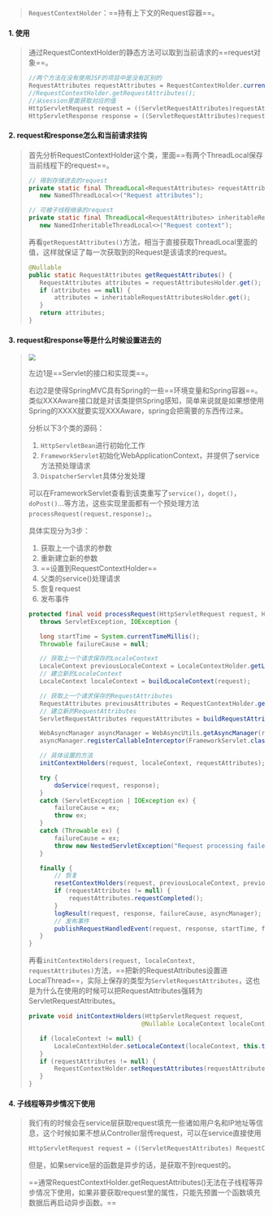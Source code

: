 >`RequestContextHolder`：==持有上下文的Request容器==。

#### 1. 使用

>通过RequestContextHolder的静态方法可以取到当前请求的==request对象==。
>
>```java
>//两个方法在没有使用JSF的项目中是没有区别的
>RequestAttributes requestAttributes = RequestContextHolder.currentRequestAttributes();
>//RequestContextHolder.getRequestAttributes();
>//从session里面获取对应的值
>HttpServletRequest request = ((ServletRequestAttributes)requestAttributes).getRequest();
>HttpServletResponse response = ((ServletRequestAttributes)requestAttributes).getResponse();
>```

#### 2. request和response怎么和当前请求挂钩

>首先分析RequestContextHolder这个类，里面==有两个ThreadLocal保存当前线程下的request==。
>
>```java
>// 得到存储进去的request
>private static final ThreadLocal<RequestAttributes> requestAttributesHolder =
>    new NamedThreadLocal<>("Request attributes");
>
>// 可被子线程继承的request
>private static final ThreadLocal<RequestAttributes> inheritableRequestAttributesHolder =
>    new NamedInheritableThreadLocal<>("Request context");
>```
>
>再看`getRequestAttributes()`方法，相当于直接获取ThreadLocal里面的值，这样就保证了每一次获取到的Request是该请求的request。
>
>```java
>@Nullable
>public static RequestAttributes getRequestAttributes() {
>    RequestAttributes attributes = requestAttributesHolder.get();
>    if (attributes == null) {
>        attributes = inheritableRequestAttributesHolder.get();
>    }
>    return attributes;
>}
>```

#### 3. request和response等是什么时候设置进去的

><img src="https://tva1.sinaimg.cn/large/008eGmZEgy1gnz1b8s6vbj31040h8mxw.jpg" style="zoom:80%">
>
>左边1是==Servlet的接口和实现类==。
>
>右边2是使得SpringMVC具有Spring的一些==环境变量和Spring容器==。类似XXXAware接口就是对该类提供Spring感知，简单来说就是如果想使用Spring的XXXX就要实现XXXAware，spring会把需要的东西传过来。
>
>分析以下3个类的源码：
>
>1. `HttpServletBean`进行初始化工作
>2. `FrameworkServlet`初始化WebApplicationContext，并提供了service方法预处理请求
>3. `DispatcherServlet`具体分发处理
>
>可以在FrameworkServlet查看到该类重写了`service()`，`doget()`，`doPost()`...等方法，这些实现里面都有一个预处理方法`processRequest(request,response);`。
>
>具体实现分为3步：
>
>1. 获取上一个请求的参数
>2. 重新建立新的参数
>3. ==设置到RequestContextHolder==
>4. 父类的service()处理请求
>5. 恢复request
>6. 发布事件
>
>```java
>protected final void processRequest(HttpServletRequest request, HttpServletResponse response)
>    throws ServletException, IOException {
>
>    long startTime = System.currentTimeMillis();
>    Throwable failureCause = null;
>
>    // 获取上一个请求保存的LocaleContext
>    LocaleContext previousLocaleContext = LocaleContextHolder.getLocaleContext();
>    // 建立新的LocaleContext
>    LocaleContext localeContext = buildLocaleContext(request);
>
>    // 获取上一个请求保存的RequestAttributes
>    RequestAttributes previousAttributes = RequestContextHolder.getRequestAttributes();
>    // 建立新的RequestAttributes
>    ServletRequestAttributes requestAttributes = buildRequestAttributes(request, response, previousAttributes);
>
>    WebAsyncManager asyncManager = WebAsyncUtils.getAsyncManager(request);
>    asyncManager.registerCallableInterceptor(FrameworkServlet.class.getName(), new RequestBindingInterceptor());
>
>    // 具体设置的方法
>    initContextHolders(request, localeContext, requestAttributes);
>
>    try {
>        doService(request, response);
>    }
>    catch (ServletException | IOException ex) {
>        failureCause = ex;
>        throw ex;
>    }
>    catch (Throwable ex) {
>        failureCause = ex;
>        throw new NestedServletException("Request processing failed", ex);
>    }
>
>    finally {
>        // 恢复
>        resetContextHolders(request, previousLocaleContext, previousAttributes);
>        if (requestAttributes != null) {
>            requestAttributes.requestCompleted();
>        }
>        logResult(request, response, failureCause, asyncManager);
>        // 发布事件
>        publishRequestHandledEvent(request, response, startTime, failureCause);
>    }
>}
>```
>
>再看`initContextHolders(request, localeContext, requestAttributes)`方法，==把新的RequestAttributes设置进LocalThread==，实际上保存的类型为`ServletRequestAttributes`，这也是为什么在使用的时候可以把RequestAttributes强转为ServletRequestAttributes。
>
>```java
>private void initContextHolders(HttpServletRequest request,
>                                @Nullable LocaleContext localeContext, @Nullable RequestAttributes requestAttributes) {
>
>    if (localeContext != null) {
>        LocaleContextHolder.setLocaleContext(localeContext, this.threadContextInheritable);
>    }
>    if (requestAttributes != null) {
>        RequestContextHolder.setRequestAttributes(requestAttributes, this.threadContextInheritable);
>    }
>}
>```

#### 4. 子线程等异步情况下使用

>我们有的时候会在service层获取request填充一些诸如用户名和IP地址等信息，这个时候如果不想从Controller层传request，可以在service直接使用
>
>```java
>HttpServletRequest request = ((ServletRequestAttributes) RequestContextHolder.getRequestAttributes()).getRequest();
>```
>
>但是，如果service层的函数是异步的话，是获取不到request的。
>
>==通常RequestContextHolder.getRequestAttributes()无法在子线程等异步情况下使用，如果非要获取request里的属性，只能先预置一个函数填充数据后再启动异步函数。==